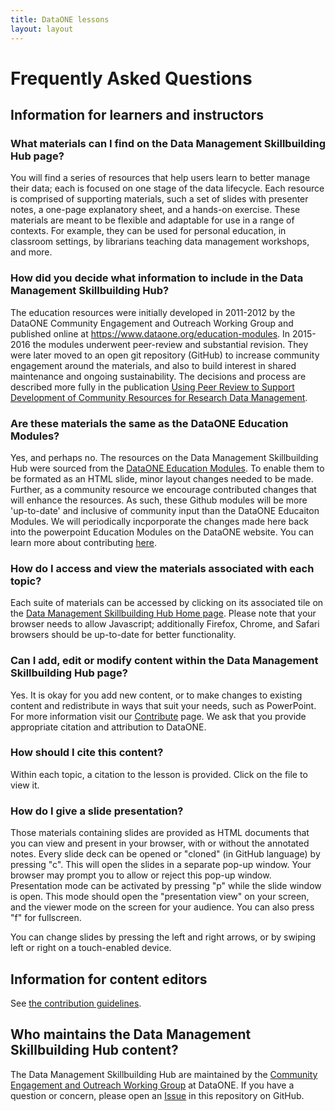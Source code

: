 ```yaml
---
title: DataONE lessons
layout: layout
---
```



# Frequently Asked Questions


## Information for learners and instructors

### What materials can I find on the Data Management Skillbuilding Hub page?

You will find a series of resources that help users learn to better manage their data; each is focused on one stage of the data lifecycle. Each resource is comprised of supporting materials, such a set of slides with presenter notes, a one-page explanatory sheet, and a hands-on exercise. These materials are meant to be flexible and adaptable for use in a range of contexts. For example, they can be used for personal education, in classroom settings, by librarians teaching data management workshops, and more.

### How did you decide what information to include in the Data Management Skillbuilding Hub?
The education resources were initially developed in 2011-2012 by the DataONE Community Engagement and Outreach Working Group and published online at https://www.dataone.org/education-modules. In 2015-2016 the modules underwent peer-review and substantial revision. They were later moved to an open git repository (GitHub) to increase community engagement around the materials, and also to build interest in shared maintenance and ongoing sustainability. The decisions and process are described more fully in the publication [Using Peer Review to Support Development of Community Resources for Research Data Management][MnmgtPub].

### Are these materials the same as the DataONE Education Modules?
Yes, and perhaps no. The resources on the Data Management Skillbuilding Hub were sourced from the [DataONE Education Modules][Modules]. To enable them to be formated as an HTML slide, minor layout changes needed to be made. Further, as a community resource we encourage contributed changes that will enhance the resources. As such, these Github modules will be more 'up-to-date' and inclusive of community input than the DataONE Educaiton Modules. We will periodically incporporate the changes made here back into the powerpoint Education Modules on the DataONE website. You can learn more about contributing [here][CONTRIB].

### How do I access and view the materials associated with each topic?

Each suite of materials can be accessed by clicking on its associated tile on the [Data Management Skillbuilding Hub Home page][website]. Please note that your browser needs to allow Javascript; additionally Firefox, Chrome, and Safari browsers should be up-to-date for better functionality.

### Can I add, edit or modify content within the Data Management Skillbuilding Hub page?

Yes. It is okay for you add new content, or to make changes to existing content and redistribute in ways that suit your needs, such as PowerPoint. For more information visit our [Contribute][CONTRIB] page. We ask that you provide appropriate citation and attribution to DataONE.

### How should I cite this content?

Within each topic, a citation to the lesson is provided. Click on the file to view it.

### How do I give a slide presentation?

Those materials containing slides are provided as HTML documents that you can view and present in your browser, with or without the annotated notes. Every slide deck can be opened or "cloned" (in GitHub language) by pressing "c". This will open the slides in a separate pop-up window. Your browser may prompt you to allow or reject this pop-up window. Presentation mode can be activated by pressing "p" while the slide window is open. This mode should open the "presentation view" on your screen, and the viewer mode on the screen for your audience. You can also press "f" for fullscreen.

You can change slides by pressing the left and right arrows, or by swiping left or right on a touch-enabled device.


## Information for content editors

See [the contribution guidelines][CONTRIB].


## Who maintains the Data Management Skillbuilding Hub content?
The Data Management Skillbuilding Hub are maintained by the [Community Engagement and Outreach Working Group][CEO-WG] at DataONE. If you have a question or concern, please open an <a href="https://github.com/DataONEorg/Education/issues" target="_blank">Issue</a> in this repository on GitHub.<br />


[website]: ./ "Lessons homepage"
[CONTRIB]: ./CONTRIBUTING.html "Contribution guidelines"
[MnmgtPub]: http://dx.doi.org/10.7191/jeslib.2017.1114 "Peer-review in Data Management"
[Modules]: https://www.dataone.org/education-modules
[CEO-WG]: https://www.dataone.org/working_groups/community-engagement-and-outreach
